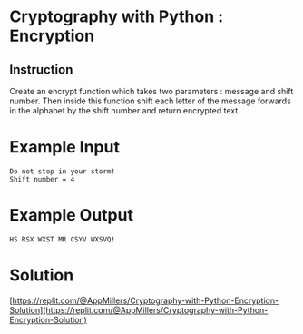 # Cryptography with Python : Encryption

## Instruction

Create an encrypt function which takes two parameters : message and shift number. Then inside this function shift each letter of the message forwards in the alphabet by the shift number and return encrypted text.

# Example Input

```
Do not stop in your storm!
Shift number = 4
```

# Example Output 

```
HS RSX WXST MR CSYV WXSVQ!
```




# Solution

[https://replit.com/@AppMillers/Cryptography-with-Python-Encryption-Solution](https://replit.com/@AppMillers/Cryptography-with-Python-Encryption-Solution)
